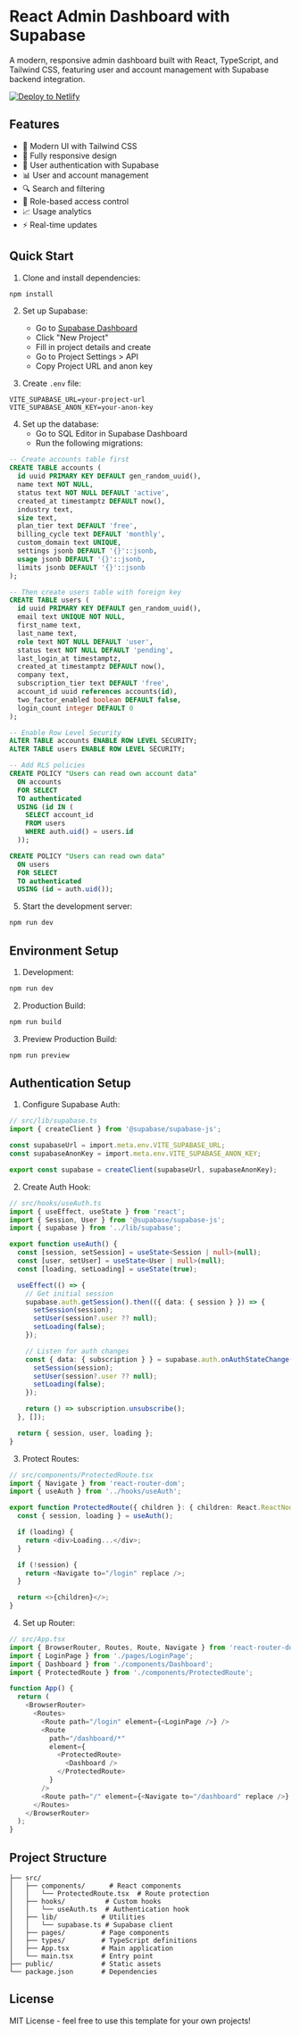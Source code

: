 # React Admin Dashboard with Supabase

A modern, responsive admin dashboard built with React, TypeScript, and Tailwind CSS, featuring user and account management with Supabase backend integration.

[![Deploy to Netlify](https://www.netlify.com/img/deploy/button.svg)](https://app.netlify.com/start/deploy?repository=https://github.com/yourusername/your-repo-name)

## Features

- 🎨 Modern UI with Tailwind CSS
- 📱 Fully responsive design
- 🔐 User authentication with Supabase
- 📊 User and account management
- 🔍 Search and filtering
- 🎯 Role-based access control
- 📈 Usage analytics
- ⚡ Real-time updates

## Quick Start

1. Clone and install dependencies:
```bash
npm install
```

2. Set up Supabase:
   - Go to [Supabase Dashboard](https://supabase.com/dashboard)
   - Click "New Project"
   - Fill in project details and create
   - Go to Project Settings > API
   - Copy Project URL and anon key

3. Create `.env` file:
```env
VITE_SUPABASE_URL=your-project-url
VITE_SUPABASE_ANON_KEY=your-anon-key
```

4. Set up the database:
   - Go to SQL Editor in Supabase Dashboard
   - Run the following migrations:

```sql
-- Create accounts table first
CREATE TABLE accounts (
  id uuid PRIMARY KEY DEFAULT gen_random_uuid(),
  name text NOT NULL,
  status text NOT NULL DEFAULT 'active',
  created_at timestamptz DEFAULT now(),
  industry text,
  size text,
  plan_tier text DEFAULT 'free',
  billing_cycle text DEFAULT 'monthly',
  custom_domain text UNIQUE,
  settings jsonb DEFAULT '{}'::jsonb,
  usage jsonb DEFAULT '{}'::jsonb,
  limits jsonb DEFAULT '{}'::jsonb
);

-- Then create users table with foreign key
CREATE TABLE users (
  id uuid PRIMARY KEY DEFAULT gen_random_uuid(),
  email text UNIQUE NOT NULL,
  first_name text,
  last_name text,
  role text NOT NULL DEFAULT 'user',
  status text NOT NULL DEFAULT 'pending',
  last_login_at timestamptz,
  created_at timestamptz DEFAULT now(),
  company text,
  subscription_tier text DEFAULT 'free',
  account_id uuid references accounts(id),
  two_factor_enabled boolean DEFAULT false,
  login_count integer DEFAULT 0
);

-- Enable Row Level Security
ALTER TABLE accounts ENABLE ROW LEVEL SECURITY;
ALTER TABLE users ENABLE ROW LEVEL SECURITY;

-- Add RLS policies
CREATE POLICY "Users can read own account data"
  ON accounts
  FOR SELECT
  TO authenticated
  USING (id IN (
    SELECT account_id 
    FROM users 
    WHERE auth.uid() = users.id
  ));

CREATE POLICY "Users can read own data"
  ON users
  FOR SELECT
  TO authenticated
  USING (id = auth.uid());
```

5. Start the development server:
```bash
npm run dev
```

## Environment Setup

1. Development:
```bash
npm run dev
```

2. Production Build:
```bash
npm run build
```

3. Preview Production Build:
```bash
npm run preview
```

## Authentication Setup

1. Configure Supabase Auth:
```typescript
// src/lib/supabase.ts
import { createClient } from '@supabase/supabase-js';

const supabaseUrl = import.meta.env.VITE_SUPABASE_URL;
const supabaseAnonKey = import.meta.env.VITE_SUPABASE_ANON_KEY;

export const supabase = createClient(supabaseUrl, supabaseAnonKey);
```

2. Create Auth Hook:
```typescript
// src/hooks/useAuth.ts
import { useEffect, useState } from 'react';
import { Session, User } from '@supabase/supabase-js';
import { supabase } from '../lib/supabase';

export function useAuth() {
  const [session, setSession] = useState<Session | null>(null);
  const [user, setUser] = useState<User | null>(null);
  const [loading, setLoading] = useState(true);

  useEffect(() => {
    // Get initial session
    supabase.auth.getSession().then(({ data: { session } }) => {
      setSession(session);
      setUser(session?.user ?? null);
      setLoading(false);
    });

    // Listen for auth changes
    const { data: { subscription } } = supabase.auth.onAuthStateChange((_event, session) => {
      setSession(session);
      setUser(session?.user ?? null);
      setLoading(false);
    });

    return () => subscription.unsubscribe();
  }, []);

  return { session, user, loading };
}
```

3. Protect Routes:
```typescript
// src/components/ProtectedRoute.tsx
import { Navigate } from 'react-router-dom';
import { useAuth } from '../hooks/useAuth';

export function ProtectedRoute({ children }: { children: React.ReactNode }) {
  const { session, loading } = useAuth();

  if (loading) {
    return <div>Loading...</div>;
  }

  if (!session) {
    return <Navigate to="/login" replace />;
  }

  return <>{children}</>;
}
```

4. Set up Router:
```typescript
// src/App.tsx
import { BrowserRouter, Routes, Route, Navigate } from 'react-router-dom';
import { LoginPage } from './pages/LoginPage';
import { Dashboard } from './components/Dashboard';
import { ProtectedRoute } from './components/ProtectedRoute';

function App() {
  return (
    <BrowserRouter>
      <Routes>
        <Route path="/login" element={<LoginPage />} />
        <Route
          path="/dashboard/*"
          element={
            <ProtectedRoute>
              <Dashboard />
            </ProtectedRoute>
          }
        />
        <Route path="/" element={<Navigate to="/dashboard" replace />} />
      </Routes>
    </BrowserRouter>
  );
}
```

## Project Structure

```
├── src/
│   ├── components/      # React components
│   │   └── ProtectedRoute.tsx  # Route protection
│   ├── hooks/          # Custom hooks
│   │   └── useAuth.ts  # Authentication hook
│   ├── lib/           # Utilities
│   │   └── supabase.ts # Supabase client
│   ├── pages/         # Page components
│   ├── types/         # TypeScript definitions
│   ├── App.tsx        # Main application
│   └── main.tsx       # Entry point
├── public/            # Static assets
└── package.json       # Dependencies
```

## License

MIT License - feel free to use this template for your own projects!
